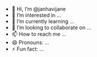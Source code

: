 - 👋 Hi, I’m @janhavijane
- 👀 I’m interested in ...
- 🌱 I’m currently learning ...
- 💞️ I’m looking to collaborate on ...
- 📫 How to reach me ...
- 😄 Pronouns: ...
- ⚡ Fun fact: ...

<!---
janhavijane/janhavijane is a ✨ special ✨ repository because its `README.md` (this file) appears on your GitHub profile.
You can click the Preview link to take a look at your changes.
--->
